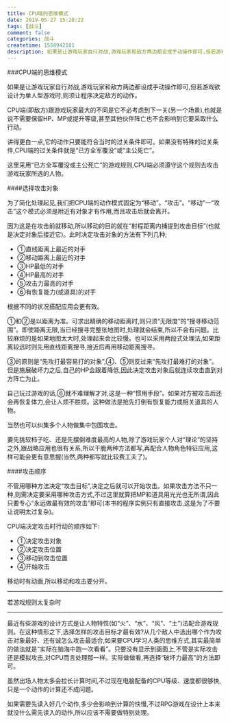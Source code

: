 ```yaml
---
title: CPU端的思维模式
date: 2019-05-27 15:20:22
tags: [战斗]
comment: false
categories: 战斗
createtime: 1558942181
description: 如果是让游戏玩家自行对战,游戏玩家和敌方两边都设成手动操作即可,但若游戏欲设计为单人型游戏时,则须让程序决定敌方的动作。
---
```

###CPU端的思维模式

如果是让游戏玩家自行对战,游戏玩家和敌方两边都设成手动操作即可,但若游戏欲设计为单人型游戏时,则须让程序决定敌方的动作。

CPU端(即敌方)跟游戏玩家最大的不同是它不必考虑到下一关(另一个场景),也就是说不需要保留HP、MP或提升等级,甚至其他伙伴阵亡也不会影响到它要采取什么行动。

讲得更白一点,它的动作只要能符合当时的过关条件即可。如果没有特殊的过关条件,CPU端的过关条件就是“已方全军覆没”或“主公死亡”。

这里采用“已方全军覆没或主公死亡”的游戏规则,CPU端必须遵守这个规则去攻击游戏玩家所选的人物。

####选择攻击对象

为了简化处理起见,我们把CPU端的动作模式固定为“移动”。“攻击”。“移动”一“攻击”这个模式必须是附近有对象才有作用,而且攻击后就会离开。

因为这是在攻击前就移动,所以移动的目的就在“射程距离内捕提到攻击目标”(也就是决定对象后接近它)。此时决定攻击对象的方法有下列几种;
* ①直线距离上最近的对手
* ②移动距离上最近的对手
* ③HP最低的对手
* ④HP最高的对手
* ⑤攻击力最高的对手
* ⑥有恢复能力(或道具)的对手

根据不同的状况搭配应用会更有效。

①和②是以距离为准。可求出精确的移动距离时,则只须“无限度”的“搜寻移动范围”。即使距离无限,当已经搜寻完整张地图时,处理就会结束,所以不会有问题。比较麻烦的是如果地图太大时,处理起来会比较慢。也可以采用两段式处理法,如果距离较远时则先用直线距离搜寻,接近后再用移动距离搜寻。

③的原则是“先攻打最容易打的对象”,④、⑤则反过来“先攻打最难打的对象”。但是施展破坏力之后,自己的HP会跟着降低,因此决定攻击对象后就连续攻击直到对方阵亡为止。

自己玩过游戏的话,⑥就不难理解才对,这是一种“惯用手段”。如果对方被攻击后还会再恢复体力,会让人烦不胜烦。这种做法是抢先打倒有恢复能力或相关道具的人物。

当然也可以纠集多个人物做集中包围攻击。

要先挑软柿子吃、还是先摆倒难度最高的人物,除了游戏玩家个人对“理论”的坚持之外,跟战略应用也很有关系,所以干脆两种方法都写,再配合人物角色特征应用,这样可能会更有意思握(当然,两种都写就比较费工夫了)。

####攻击顺序

不管用哪种方法决定“攻击目标”,决定之后就可以开始攻击。如果攻击方法不只一种,则需决定要采用哪种攻击方式,不过这里就算把MP和道具用光光也无所谓,因此只要专心“永远做最有效的攻击”即可(本书的程序实例只有直接攻击,这是为了不要让说明太过复杂)。

CPU端决定攻击时行动的顺序如下:
* ①决定攻击对象
* ②决定攻击位置
* ③移动到攻击位置
* ④开始攻击

移动时有动画,所以移动和攻击要分开。

***
若游戏规则太复杂时
***

最近有些游戏的设计方式是让人物特性(如“火”、“水”、“风”、“土”)法配合游戏规则。在这种情形之下,选择怎样的攻击目标才最有效?从几个敌人中选出哪个作为攻击对象最好、还有诚怎么攻击最适合,如果要CPU学习人类的思维方式,其实最简单的做法就是“实际在脑海中跑一次看看”。只要没有显示到画面上,不管是实际攻击还是模拟攻击,对CPU而言处理那一样。实际做做看,再选择“破坏力最高”的方法即可。

虽然出场人物太多会拉长计算时间,不过现在电脑配备的CPU等级、速度都很够快,只是一个动作的计算还不成问题。

如果需要先读入好几个动作,多少会影响到计算的快慢,不过RPG游戏在设计上本来就没什么需先读入的动作,所以应该不需要做特别处理。